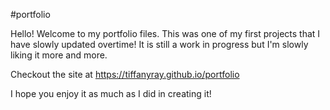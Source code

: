 #portfolio

Hello! Welcome to my portfolio files. This was one of my first projects that I have slowly updated overtime! It is still a work in progress but I'm slowly liking it more and more. 

Checkout the site at https://tiffanyray.github.io/portfolio 

I hope you enjoy it as much as I did in creating it!